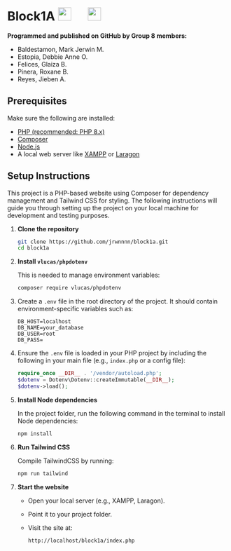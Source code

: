 # Block1A <img src="https://upload.wikimedia.org/wikipedia/commons/thumb/2/27/PHP-logo.svg/1067px-PHP-logo.svg.png?" style="height:30px;"> <img src="https://upload.wikimedia.org/wikipedia/commons/thumb/d/d5/Tailwind_CSS_Logo.svg/2560px-Tailwind_CSS_Logo.svg.png" style="margin-left: 2rem; height:30px;">

<!-- PROGRAMMING LANGUAGE ICONS
HTML: https://upload.wikimedia.org/wikipedia/commons/thumb/6/61/HTML5_logo_and_wordmark.svg/512px-HTML5_logo_and_wordmark.svg.png
JAVA: https://upload.wikimedia.org/wikipedia/en/thumb/3/30/Java_programming_language_logo.svg/1200px-Java_programming_language_logo.svg.png
Python: https://upload.wikimedia.org/wikipedia/commons/thumb/c/c3/Python-logo-notext.svg/1869px-Python-logo-notext.svg.png
PHP : https://upload.wikimedia.org/wikipedia/commons/thumb/2/27/PHP-logo.svg/1067px-PHP-logo.svg.png?20180502235434
mySQL: https://upload.wikimedia.org/wikipedia/labs/8/8e/Mysql_logo.png

--->

**Programmed and published on GitHub by Group 8 members:** <br>
<ul>
<li>Baldestamon, Mark Jerwin M.
<li>Estopia, Debbie Anne O.
<li>Felices, Glaiza B.
<li>Pinera, Roxane B.
<li>Reyes, Jieben A.
</ul>

## Prerequisites

Make sure the following are installed:

- [PHP (recommended: PHP 8.x)](https://www.php.net/downloads.php)
- [Composer](https://getcomposer.org/download/)
- [Node.js](https://nodejs.org/)
- A local web server like [XAMPP](https://www.apachefriends.org/download.html) or [Laragon](https://laragon.org/download/)

## Setup Instructions
This project is a PHP-based website using Composer for dependency management and Tailwind CSS for styling. The following instructions will guide you through setting up the project on your local machine for development and testing purposes.

1. **Clone the repository**

   ```bash
   git clone https://github.com/jrwnnnn/block1a.git
   cd block1a
   ````

2. **Install `vlucas/phpdotenv`**

   This is needed to manage environment variables:

   ```bash
   composer require vlucas/phpdotenv
   ```

3. Create a `.env` file in the root directory of the project. It should contain environment-specific variables such as:

   ```env
   DB_HOST=localhost
   DB_NAME=your_database
   DB_USER=root
   DB_PASS=
   ```

4. Ensure the `.env` file is loaded in your PHP project by including the following in your main file (e.g., `index.php` or a config file):
   
   ```php
   require_once __DIR__ . '/vendor/autoload.php';
   $dotenv = Dotenv\Dotenv::createImmutable(__DIR__);
   $dotenv->load();
   ```

5. **Install Node dependencies**

   In the project folder, run the following command in the terminal to install Node dependencies:

   ```bash
   npm install
   ```

6. **Run Tailwind CSS**

   Compile TailwindCSS by running:

   ```bash
   npm run tailwind
   ```

7. **Start the website**

   * Open your local server (e.g., XAMPP, Laragon).
   * Point it to your project folder.
   * Visit the site at:

     ```
     http://localhost/block1a/index.php
     ```
